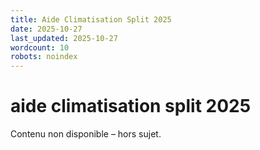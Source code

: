 ```yaml
---
title: Aide Climatisation Split 2025
date: 2025-10-27
last_updated: 2025-10-27
wordcount: 10
robots: noindex
---
```


# aide climatisation split 2025

Contenu non disponible – hors sujet.